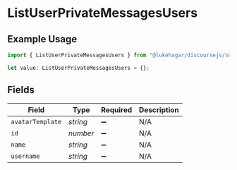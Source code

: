 # ListUserPrivateMessagesUsers

## Example Usage

```typescript
import { ListUserPrivateMessagesUsers } from "@lukehagar/discoursejs/sdk/models/operations";

let value: ListUserPrivateMessagesUsers = {};
```

## Fields

| Field              | Type               | Required           | Description        |
| ------------------ | ------------------ | ------------------ | ------------------ |
| `avatarTemplate`   | *string*           | :heavy_minus_sign: | N/A                |
| `id`               | *number*           | :heavy_minus_sign: | N/A                |
| `name`             | *string*           | :heavy_minus_sign: | N/A                |
| `username`         | *string*           | :heavy_minus_sign: | N/A                |